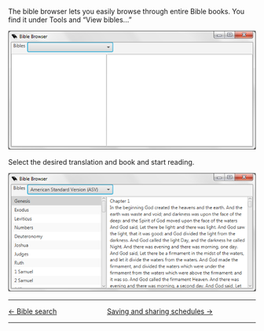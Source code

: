 The bible browser lets you easily browse through entire Bible books. You
find it under Tools and “View bibles...”

![<File:Quelea> manual-e-070.png](Quelea_manual-e-070.png
"File:Quelea manual-e-070.png")

Select the desired translation and book and start reading.

![<File:Quelea> manual-e-071.png](Quelea_manual-e-071.png
"File:Quelea manual-e-071.png")

-----



[← Bible search](Bible_search.md "Bible search") &nbsp;&nbsp;&nbsp;&nbsp;&nbsp;&nbsp;&nbsp;&nbsp;&nbsp;&nbsp;&nbsp;&nbsp;&nbsp;&nbsp;&nbsp;&nbsp;&nbsp;&nbsp;&nbsp;&nbsp;&nbsp;&nbsp;&nbsp;&nbsp;
[Saving and sharing schedules
→](Saving_and_sharing_schedules.md "Saving and sharing schedules")

---
